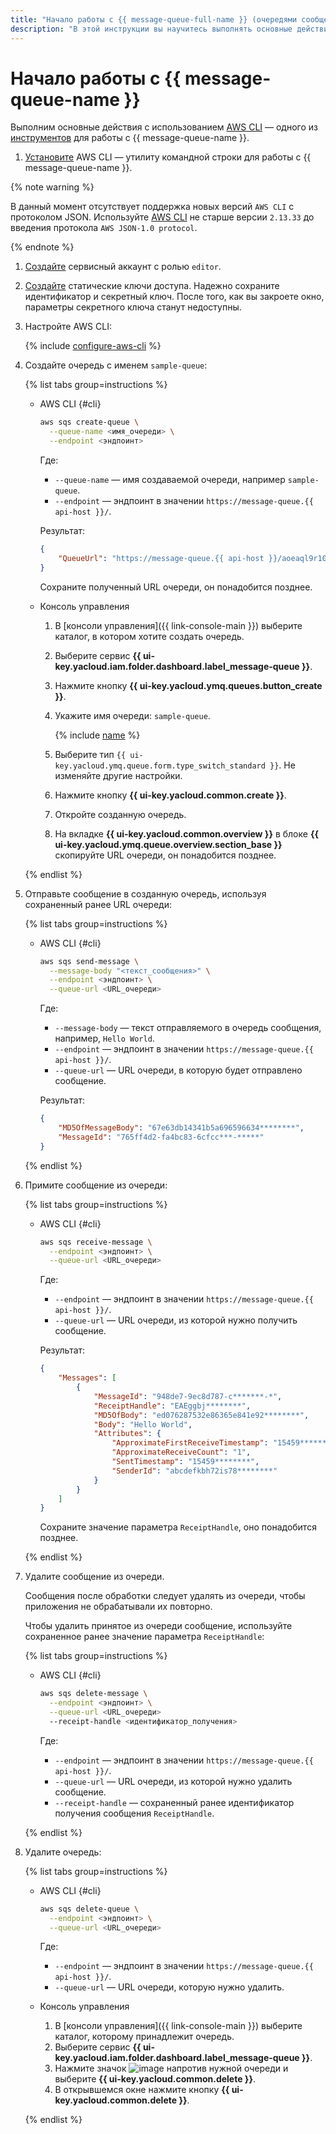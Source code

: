 ```yaml
---
title: "Начало работы с {{ message-queue-full-name }} (очередями сообщений)"
description: "В этой инструкции вы научитесь выполнять основные действия с очередями сообщений в {{ message-queue-full-name }}. Для начала установите AWS CLI — утилиту командной строки для работы с {{ message-queue-name }}."
---
```


# Начало работы с {{ message-queue-name }}

Выполним основные действия с использованием [AWS CLI](https://aws.amazon.com/ru/cli/) — одного из [инструментов](instruments/index.md) для работы с {{ message-queue-name }}.

1. [Установите](https://docs.aws.amazon.com/cli/latest/userguide/getting-started-install.html) AWS CLI — утилиту командной строки для работы с {{ message-queue-name }}.

{% note warning %}

В данный момент отсутствует поддержка новых версий `AWS CLI` с протоколом JSON. Используйте [AWS CLI](https://docs.aws.amazon.com/cli/latest/userguide/getting-started-version.html#:~:text=Install%20past%20releases%20of%20the%20AWS%20CLI%20version%202) не старше версии `2.13.33` до введения протокола `AWS JSON-1.0 protocol`.

{% endnote %}
1. [Создайте](../iam/operations/sa/create.md) сервисный аккаунт с ролью `editor`.
1. [Создайте](../iam/operations/sa/create-access-key.md) статические ключи доступа. Надежно сохраните идентификатор и секретный ключ. После того, как вы закроете окно, параметры секретного ключа станут недоступны.
1. Настройте AWS CLI:

   {% include [configure-aws-cli](../_includes/message-queue/configure-aws-cli.md) %}

1. Создайте очередь с именем `sample-queue`:

   {% list tabs group=instructions %}

   - AWS CLI {#cli}
  
     ```bash
     aws sqs create-queue \
       --queue-name <имя_очереди> \
       --endpoint <эндпоинт>
     ```

     Где:

     * `--queue-name` — имя создаваемой очереди, например `sample-queue`.
     * `--endpoint` — эндпоинт в значении `https://message-queue.{{ api-host }}/`.

     Результат:

     ```json
     {
         "QueueUrl": "https://message-queue.{{ api-host }}/aoeaql9r10cd********/000000000000********/sample-queue"
     }
     ```

     Сохраните полученный URL очереди, он понадобится позднее.

   - Консоль управления
  
     1. В [консоли управления]({{ link-console-main }}) выберите каталог, в котором хотите создать очередь.
     1. Выберите сервис **{{ ui-key.yacloud.iam.folder.dashboard.label_message-queue }}**.
     1. Нажмите кнопку **{{ ui-key.yacloud.ymq.queues.button_create }}**.
     1. Укажите имя очереди: `sample-queue`.
  
        {% include [name](../_includes/message-queue/ymq-name.md) %}

     1. Выберите тип `{{ ui-key.yacloud.ymq.queue.form.type_switch_standard }}`. Не изменяйте другие настройки.
     1. Нажмите кнопку **{{ ui-key.yacloud.common.create }}**.
     1. Откройте созданную очередь.
     1. На вкладке **{{ ui-key.yacloud.common.overview }}** в блоке **{{ ui-key.yacloud.ymq.queue.overview.section_base }}** скопируйте URL очереди, он понадобится позднее.

  
   {% endlist %}

1. Отправьте сообщение в созданную очередь, используя сохраненный ранее URL очереди:

   {% list tabs group=instructions %}

   - AWS CLI {#cli}

     ```bash
     aws sqs send-message \
       --message-body "<текст_сообщения>" \
       --endpoint <эндпоинт> \
       --queue-url <URL_очереди>
     ```

     Где:

     * `--message-body` — текст отправляемого в очередь сообщения, например, `Hello World`.
     * `--endpoint` — эндпоинт в значении `https://message-queue.{{ api-host }}/`.
     * `--queue-url` — URL очереди, в которую будет отправлено сообщение.

     Результат:
     
     ```json
     {
         "MD5OfMessageBody": "67e63db14341b5a696596634********",
         "MessageId": "765ff4d2-fa4bc83-6cfcc***-*****"
     }
     ```

   {% endlist %}

1. Примите сообщение из очереди:

   {% list tabs group=instructions %}

   - AWS CLI {#cli}
  
     ```bash
     aws sqs receive-message \
       --endpoint <эндпоинт> \
       --queue-url <URL_очереди>
     ```

     Где:

     * `--endpoint` — эндпоинт в значении `https://message-queue.{{ api-host }}/`.
     * `--queue-url` — URL очереди, из которой нужно получить сообщение.

     Результат:

     ```json
     {
         "Messages": [
             {
                 "MessageId": "948de7-9ec8d787-c*******-*",
                 "ReceiptHandle": "EAEggbj********",
                 "MD5OfBody": "ed076287532e86365e841e92********",
                 "Body": "Hello World",
                 "Attributes": {
                     "ApproximateFirstReceiveTimestamp": "15459********",
                     "ApproximateReceiveCount": "1",
                     "SentTimestamp": "15459********",
                     "SenderId": "abcdefkbh72is78********"
                 }
             }
         ]
     }
     ```

     Сохраните значение параметра `ReceiptHandle`, оно понадобится позднее.

   {% endlist %}

1. Удалите сообщение из очереди.

   Сообщения после обработки следует удалять из очереди, чтобы приложения не обрабатывали их повторно.

   Чтобы удалить принятое из очереди сообщение, используйте сохраненное ранее значение параметра `ReceiptHandle`:

   {% list tabs group=instructions %}

   - AWS CLI {#cli}
  
     ```bash
     aws sqs delete-message \
       --endpoint <эндпоинт> \
       --queue-url <URL_очереди>
       --receipt-handle <идентификатор_получения>
     ```
     Где:

     * `--endpoint` — эндпоинт в значении `https://message-queue.{{ api-host }}/`.
     * `--queue-url` — URL очереди, из которой нужно удалить сообщение.
     * `--receipt-handle` — сохраненный ранее идентификатор получения сообщения `ReceiptHandle`.

   {% endlist %}

1. Удалите очередь:

   {% list tabs group=instructions %}

   - AWS CLI {#cli}
  
     ```bash
     aws sqs delete-queue \
       --endpoint <эндпоинт> \
       --queue-url <URL_очереди>
     ```

     Где:

     * `--endpoint` — эндпоинт в значении `https://message-queue.{{ api-host }}/`.
     * `--queue-url` — URL очереди, которую нужно удалить.

   - Консоль управления
  
     1. В [консоли управления]({{ link-console-main }}) выберите каталог, которому принадлежит очередь.
     1. Выберите сервис **{{ ui-key.yacloud.iam.folder.dashboard.label_message-queue }}**.
     1. Нажмите значок ![image](../_assets/console-icons/ellipsis.svg) напротив нужной очереди и выберите **{{ ui-key.yacloud.common.delete }}**.
     1. В открывшемся окне нажмите кнопку **{{ ui-key.yacloud.common.delete }}**.

   {% endlist %}
